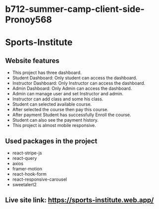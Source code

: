 # b712-summer-camp-client-side-Pronoy568

# Sports-Institute

## Website features

- This project has three dashboard.
- Student Dashboard: Only student can access the dashboard.
- Instructor Dashboard: Only Instructor can access the dashboard.
- Admin Dashboard: Only Admin can access the dashboard.
- Admin can manage user and set Instructor and admin.
- Instructor can add class and some his class.
- Student can selected available course.
- After selected the course then pay this course.
- After payment Student has successfully Enroll the course.
- Student can also see the payment history.
- This project is almost mobile responsive.

## Used packages in the project

- react-stripe-js
- react-query
- axios
- framer-motion
- react-hook-form
- react-responsive-carousel
- sweetalert2

## Live site link: https://sports-institute.web.app/
